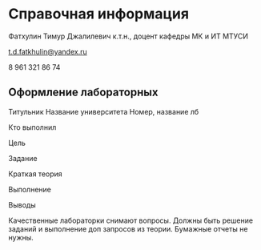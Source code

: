 Справочная информация
========================

Фатхулин Тимур Джалилевич  к.т.н., доцент кафедры МК и ИТ МТУСИ

t.d.fatkhulin@yandex.ru

8 961 321 86 74

## Оформление лабораторных
Титульник
Название университета
Номер, название лб

Кто выполнил

Цель

Задание

Краткая теория

Выполнение

Выводы

Качественные лабораторки снимают вопросы. Должны быть решение заданий и выполнение доп запросов из теории. Бумажные отчеты не нужны.

